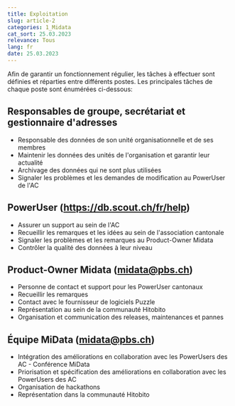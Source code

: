 ```yaml
---
title: Exploitation
slug: article-2
categories: 1_Midata
cat_sort: 25.03.2023
relevance: Tous
lang: fr
date: 25.03.2023
---
```


Afin de garantir un fonctionnement régulier, les tâches à effectuer sont définies et réparties entre différents postes. Les principales tâches de chaque poste sont énumérées ci-dessous: 

## Responsables de groupe, secrétariat et gestionnaire d'adresses
* Responsable des données de son unité organisationnelle et de ses membres 
* Maintenir les données des unités de l'organisation et garantir leur actualité 
* Archivage des données qui ne sont plus utilisées
* Signaler les problèmes et les demandes de modification au PowerUser de l'AC 

## PowerUser (https://db.scout.ch/fr/help)  
* Assurer un support au sein de l'AC
* Recueillir les remarques et les idées au sein de l'association cantonale
* Signaler les problèmes et les remarques au Product-Owner Midata
* Contrôler la qualité des données à leur niveau

## Product-Owner Midata ([midata@pbs.ch](mailto:midata@pbs.ch))  
* Personne de contact et support pour les PowerUser cantonaux
* Recueillir les remarques
* Contact avec le fournisseur de logiciels Puzzle
* Représentation au sein de la communauté Hitobito
* Organisation et communication des releases, maintenances et pannes

## Équipe MiData ([midata@pbs.ch](mailto:midata@pbs.ch))  
* Intégration des améliorations en collaboration avec les PowerUsers des AC - Conférence MiData
* Priorisation et spécification des améliorations en collaboration avec les PowerUsers des AC
* Organisation de hackathons
* Représentation dans la communauté Hitobito
